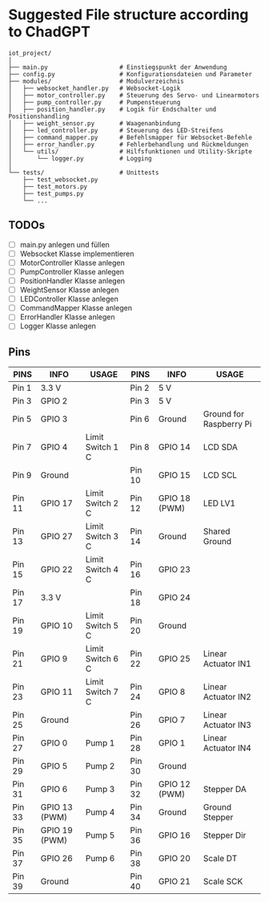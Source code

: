 # Suggested File structure according to ChadGPT

``` plainText
iot_project/
│
├── main.py                    # Einstiegspunkt der Anwendung
├── config.py                  # Konfigurationsdateien und Parameter
├── modules/                   # Modulverzeichnis
│   ├── websocket_handler.py   # Websocket-Logik
│   ├── motor_controller.py    # Steuerung des Servo- und Linearmotors
│   ├── pump_controller.py     # Pumpensteuerung
│   ├── position_handler.py    # Logik für Endschalter und Positionshandling
│   ├── weight_sensor.py       # Waagenanbindung
│   ├── led_controller.py      # Steuerung des LED-Streifens
│   ├── command_mapper.py      # Befehlsmapper für Websocket-Befehle
│   ├── error_handler.py       # Fehlerbehandlung und Rückmeldungen
│   └── utils/                 # Hilfsfunktionen und Utility-Skripte
│       └── logger.py          # Logging
│
└── tests/                     # Unittests
    ├── test_websocket.py
    ├── test_motors.py
    ├── test_pumps.py
    └── ...
```

## TODOs

- [ ] main.py anlegen und füllen
- [ ] Websocket Klasse implementieren
- [ ] MotorController Klasse anlegen
- [ ] PumpController Klasse anlegen
- [ ] PositionHandler Klasse anlegen
- [ ] WeightSensor Klasse anlegen
- [ ] LEDController Klasse anlegen
- [ ] CommandMapper Klasse anlegen
- [ ] ErrorHandler Klasse anlegen
- [ ] Logger Klasse anlegen

## Pins

| PINS   | INFO          | USAGE            | PINS   |INFO           | USAGE                   |
| ------ | ------------- | ---------------- | ------ | ------------- | ----------------------- |
| Pin 1  | 3.3 V         |                  | Pin 2  | 5 V           |                         |
| Pin 3  | GPIO 2        |                  | Pin 3  | 5 V           |                         |
| Pin 5  | GPIO 3        |                  | Pin 6  | Ground        | Ground for Raspberry Pi |
| Pin 7  | GPIO 4        | Limit Switch 1 C | Pin 8  | GPIO 14       | LCD SDA                 |
| Pin 9  | Ground        |                  | Pin 10 | GPIO 15       | LCD SCL                 |
| Pin 11 | GPIO 17       | Limit Switch 2 C | Pin 12 | GPIO 18 (PWM) | LED LV1                 |
| Pin 13 | GPIO 27       | Limit Switch 3 C | Pin 14 | Ground        | Shared Ground           |
| Pin 15 | GPIO 22       | Limit Switch 4 C | Pin 16 | GPIO 23       |                         |
| Pin 17 | 3.3 V         |                  | Pin 18 | GPIO 24       |                         |
| Pin 19 | GPIO 10       | Limit Switch 5 C | Pin 20 | Ground        |                         |
| Pin 21 | GPIO  9       | Limit Switch 6 C | Pin 22 | GPIO 25       | Linear Actuator IN1     |
| Pin 23 | GPIO 11       | Limit Switch 7 C | Pin 24 | GPIO 8        | Linear Actuator IN2     |
| Pin 25 | Ground        |                  | Pin 26 | GPIO 7        | Linear Actuator IN3     |
| Pin 27 | GPIO 0        | Pump 1           | Pin 28 | GPIO 1        | Linear Actuator IN4     |
| Pin 29 | GPIO 5        | Pump 2           | Pin 30 | Ground        |                         |
| Pin 31 | GPIO 6        | Pump 3           | Pin 32 | GPIO 12 (PWM) | Stepper DA              |
| Pin 33 | GPIO 13 (PWM) | Pump 4           | Pin 34 | Ground        | Ground Stepper          |
| Pin 35 | GPIO 19 (PWM) | Pump 5           | Pin 36 | GPIO 16       | Stepper Dir             |
| Pin 37 | GPIO 26       | Pump 6           | Pin 38 | GPIO 20       | Scale DT                |
| Pin 39 | Ground        |                  | Pin 40 | GPIO 21       | Scale SCK               |
